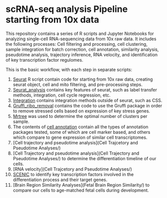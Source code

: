 # scRNA-seq analysis Pipeline starting from 10x data

This repository contains a series of R scripts and Jupyter Notebooks for analyzing single-cell RNA-sequencing data from 10x raw data. It includes the following processes: Cell filtering and processing, cell clustering, sample integration for batch correction, cell annotation, similarity analysis, pseudotime analysis, trajectory inference, RNA velocity, and identification of key transcription factor regulomes. 

This is the basic workflow, with each step in separate scripts:

1. [Seurat](Seurat_dualSmad_AD_from_10x_processing.R)  R script contain code for starting from 10x raw data, creating seurat object, cell and mito filtering, and pre-processing steps.
2. [Seurat_analysis](Seurat_newer.R) contains key features of seurat, such as label transfer methods, integration, cell cycle regression, etc.
3. [Integration](Integration/) contains integration methods outside of seurat, such as CSS. 
4. [Gruffi_ribo_removal](gruffi_ribo_removal.R) contains the code to use the Gruffi package in order to remove stressed cells based on expression of key stress genes.
5. [Mrtree](mrtree.R) was used to determine the optimal number of clusters per sample.
6. The contents of [cell annotation](Cell_Annotation/) contain all the types of annotation packages tested, some of which are cell marker based, and others which compare to gene expression of similar cell transcriptomes.
7. [Cell trajectory and pseudotime analysis](Cell Trajcetory and Pseudotime Analyses/) 
8. [Cell Trajectory and pseudotime analysis](Cell Trajectory and Pseudotime Analyses/) to determine the differentiation timeline of our cells.
9. [RNA velocity](Cell Trajcetory and Pseudotime Analyses/) 
10. [SCENIC](SCENIC.R) to identify key transcription factors involved in the differentiation process and their target genes.
11. [Brain Region Similarity Analyses](Fetal Brain Region Similarity/) to compare our cells to age-matched fetal cells during development. 
